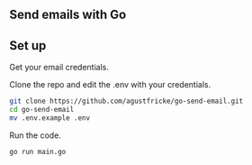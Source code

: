 ## Send emails with Go

## Set up
Get your email credentials.

Clone the repo and edit the .env with your credentials.
```bash
git clone https://github.com/agustfricke/go-send-email.git
cd go-send-email
mv .env.example .env
```

Run the code.
```bash
go run main.go
```
